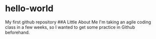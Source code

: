 # hello-world
My first github repository
##A Little About Me
I'm taking an agile coding class in a few weeks, so I wanted to get some practice in Github beforehand.
